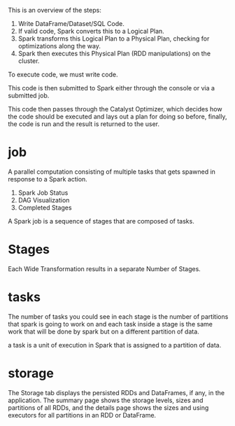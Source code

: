 This is an overview of the steps:

1. Write DataFrame/Dataset/SQL Code.
2. If valid code, Spark converts this to a Logical Plan. 
3. Spark transforms this Logical Plan to a Physical Plan, checking for optimizations along the way. 
4. Spark then executes this Physical Plan (RDD manipulations) on the cluster.

To execute code, we must write code. 

This code is then submitted to Spark either through the console or via a submitted job. 

This code then passes through the Catalyst Optimizer, which decides how the code should be executed and lays out a plan for doing so before, finally, the code is run and the result is returned to the user.


# job

A parallel computation consisting of multiple tasks that gets spawned in response to a Spark action.

1. Spark Job Status
2. DAG Visualization
3. Completed Stages

A Spark job is a sequence of stages that are composed of tasks.

# Stages

Each Wide Transformation results in a separate Number of Stages.

# tasks
The number of tasks you could see in each stage is the number of partitions that spark 
is going to work on and each task inside a stage is the same work that will be done by 
spark but on a different partition of data.

a task is a unit of execution in Spark that is assigned to a partition of data.


# storage

The Storage tab displays the persisted RDDs and DataFrames, if any, in the application. 
The summary page shows the storage levels, sizes and partitions of all RDDs, and the details page shows the sizes and using executors for all partitions in an RDD or DataFrame.